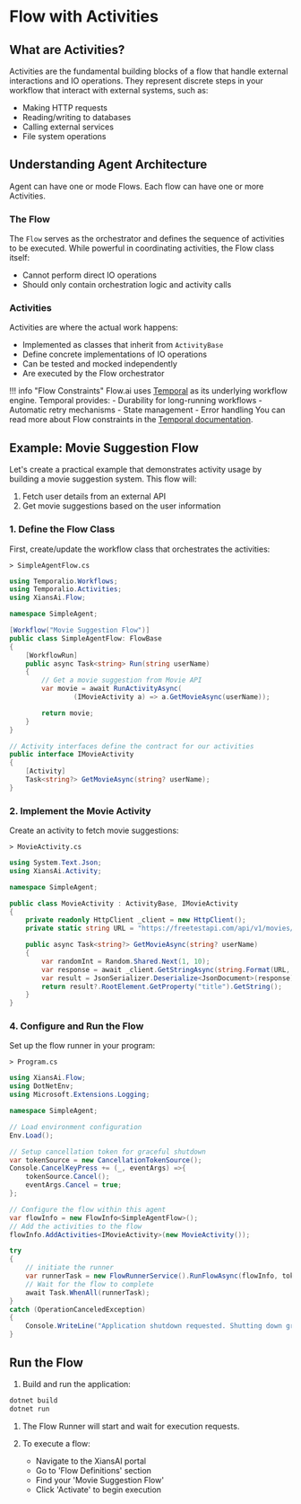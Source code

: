# Flow with Activities

## What are Activities?

Activities are the fundamental building blocks of a flow that handle external interactions and IO operations. They represent discrete steps in your workflow that interact with external systems, such as:

- Making HTTP requests
- Reading/writing to databases
- Calling external services
- File system operations

## Understanding Agent Architecture

Agent can have one or mode Flows. Each flow can have one or more Activities.

### The Flow

The `Flow` serves as the orchestrator and defines the sequence of activities to be executed. While powerful in coordinating activities, the Flow class itself:

- Cannot perform direct IO operations
- Should only contain orchestration logic and activity calls

### Activities

Activities are where the actual work happens:

- Implemented as classes that inherit from `ActivityBase`
- Define concrete implementations of IO operations
- Can be tested and mocked independently
- Are executed by the Flow orchestrator

!!! info "Flow Constraints"
    Flow.ai uses [Temporal](https://temporal.io/) as its underlying workflow engine. Temporal provides:
    - Durability for long-running workflows
    - Automatic retry mechanisms
    - State management
    - Error handling
    You can read more about Flow constraints in the [Temporal documentation](https://docs.temporal.io/workflows).

## Example: Movie Suggestion Flow

Let's create a practical example that demonstrates activity usage by building a movie suggestion system. This flow will:

1. Fetch user details from an external API
2. Get movie suggestions based on the user information

### 1. Define the Flow Class

First, create/update the workflow class that orchestrates the activities:

`> SimpleAgentFlow.cs`

```csharp
using Temporalio.Workflows;
using Temporalio.Activities;
using XiansAi.Flow;

namespace SimpleAgent;

[Workflow("Movie Suggestion Flow")]
public class SimpleAgentFlow: FlowBase
{
    [WorkflowRun]
    public async Task<string> Run(string userName)
    {    
        // Get a movie suggestion from Movie API
        var movie = await RunActivityAsync(
                (IMovieActivity a) => a.GetMovieAsync(userName));

        return movie;
    }
}

// Activity interfaces define the contract for our activities
public interface IMovieActivity
{
    [Activity]
    Task<string?> GetMovieAsync(string? userName);
}
```

### 2. Implement the Movie Activity

Create an activity to fetch movie suggestions:

`> MovieActivity.cs`

```csharp
using System.Text.Json;
using XiansAi.Activity;

namespace SimpleAgent;

public class MovieActivity : ActivityBase, IMovieActivity 
{
    private readonly HttpClient _client = new HttpClient();
    private static string URL = "https://freetestapi.com/api/v1/movies/{0}";

    public async Task<string?> GetMovieAsync(string? userName)
    {
        var randomInt = Random.Shared.Next(1, 10);
        var response = await _client.GetStringAsync(string.Format(URL, randomInt));
        var result = JsonSerializer.Deserialize<JsonDocument>(response);
        return result?.RootElement.GetProperty("title").GetString();
    }
}
```

### 4. Configure and Run the Flow

Set up the flow runner in your program:

`> Program.cs`

```csharp
using XiansAi.Flow;
using DotNetEnv;
using Microsoft.Extensions.Logging;

namespace SimpleAgent;

// Load environment configuration
Env.Load();

// Setup cancellation token for graceful shutdown
var tokenSource = new CancellationTokenSource();
Console.CancelKeyPress += (_, eventArgs) =>{ 
    tokenSource.Cancel(); 
    eventArgs.Cancel = true;
};

// Configure the flow within this agent
var flowInfo = new FlowInfo<SimpleAgentFlow>();
// Add the activities to the flow
flowInfo.AddActivities<IMovieActivity>(new MovieActivity());

try
{
    // initiate the runner
    var runnerTask = new FlowRunnerService().RunFlowAsync(flowInfo, tokenSource.Token);
    // Wait for the flow to complete
    await Task.WhenAll(runnerTask);  
}
catch (OperationCanceledException)
{
    Console.WriteLine("Application shutdown requested. Shutting down gracefully...");
}
```

## Run the Flow

1. Build and run the application:

```bash
dotnet build
dotnet run
```

1. The Flow Runner will start and wait for execution requests.

1. To execute a flow:

    - Navigate to the XiansAI portal
    - Go to 'Flow Definitions' section
    - Find your 'Movie Suggestion Flow'
    - Click 'Activate' to begin execution
